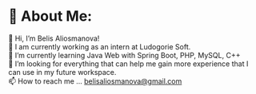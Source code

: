 # 💫 About Me:
👋 Hi, I’m Belis Aliosmanova!<br>🔭 I am currently working as an intern at Ludogorie Soft.<br>🌱 I’m currently learning Java Web with Spring Boot, PHP, MySQL, C++<br>💞️ I’m looking for everything that can help me gain more experience that I can use in my future workspace.<br>📫 How to reach me ... belisaliosmanova@gmail.com<br>

